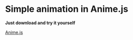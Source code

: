 # Simple animation in Anime.js
**Just download and try it yourself**


[Anime.js](http://animejs.com/)
